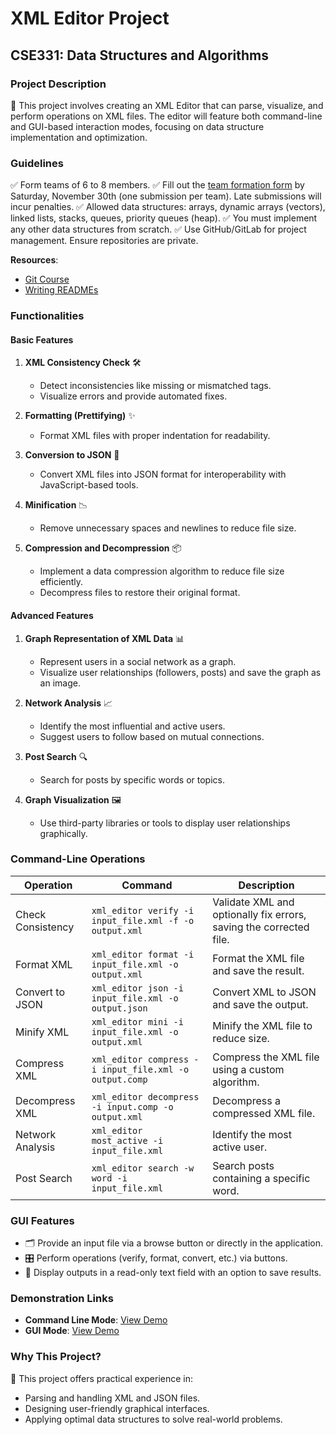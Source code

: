 # XML Editor Project

## CSE331: Data Structures and Algorithms

### Project Description
📜 This project involves creating an XML Editor that can parse, visualize, and perform operations on XML files. The editor will feature both command-line and GUI-based interaction modes, focusing on data structure implementation and optimization.

### Guidelines
✅ Form teams of 6 to 8 members.
✅ Fill out the [team formation form](https://forms.gle/mdussUF5t5pw5yeR8) by Saturday, November 30th (one submission per team). Late submissions will incur penalties.
✅ Allowed data structures: arrays, dynamic arrays (vectors), linked lists, stacks, queues, priority queues (heap).
✅ You must implement any other data structures from scratch.
✅ Use GitHub/GitLab for project management. Ensure repositories are private.

**Resources**:
- [Git Course](https://www.udacity.com/course/version-control-with-git--ud123)
- [Writing READMEs](https://www.udacity.com/course/writing-readmes--ud777)

### Functionalities
#### Basic Features
1. **XML Consistency Check** 🛠️
   - Detect inconsistencies like missing or mismatched tags.
   - Visualize errors and provide automated fixes.

2. **Formatting (Prettifying)** ✨
   - Format XML files with proper indentation for readability.

3. **Conversion to JSON** 🔄
   - Convert XML files into JSON format for interoperability with JavaScript-based tools.

4. **Minification** 📉
   - Remove unnecessary spaces and newlines to reduce file size.

5. **Compression and Decompression** 📦
   - Implement a data compression algorithm to reduce file size efficiently.
   - Decompress files to restore their original format.

#### Advanced Features
1. **Graph Representation of XML Data** 📊
   - Represent users in a social network as a graph.
   - Visualize user relationships (followers, posts) and save the graph as an image.

2. **Network Analysis** 📈
   - Identify the most influential and active users.
   - Suggest users to follow based on mutual connections.

3. **Post Search** 🔍
   - Search for posts by specific words or topics.

4. **Graph Visualization** 🖼️
   - Use third-party libraries or tools to display user relationships graphically.

### Command-Line Operations
| **Operation**         | **Command**                                             | **Description**                                                                 |
|-----------------------|-------------------------------------------------------|-------------------------------------------------------------------------------|
| Check Consistency     | `xml_editor verify -i input_file.xml -f -o output.xml` | Validate XML and optionally fix errors, saving the corrected file.            |
| Format XML            | `xml_editor format -i input_file.xml -o output.xml`    | Format the XML file and save the result.                                      |
| Convert to JSON       | `xml_editor json -i input_file.xml -o output.json`     | Convert XML to JSON and save the output.                                      |
| Minify XML            | `xml_editor mini -i input_file.xml -o output.xml`      | Minify the XML file to reduce size.                                           |
| Compress XML          | `xml_editor compress -i input_file.xml -o output.comp` | Compress the XML file using a custom algorithm.                               |
| Decompress XML        | `xml_editor decompress -i input.comp -o output.xml`    | Decompress a compressed XML file.                                             |
| Network Analysis      | `xml_editor most_active -i input_file.xml`             | Identify the most active user.                                                |
| Post Search           | `xml_editor search -w word -i input_file.xml`          | Search posts containing a specific word.                                      |

### GUI Features
- 🗂️ Provide an input file via a browse button or directly in the application.
- 🎛️ Perform operations (verify, format, convert, etc.) via buttons.
- 📄 Display outputs in a read-only text field with an option to save results.

### Demonstration Links
- **Command Line Mode**: [View Demo](https://drive.google.com/file/d/1n72GIMFJqBsHLI7SXZCBCxUnTMLjd1BX/view?usp=drive_link)
- **GUI Mode**: [View Demo](https://drive.google.com/file/d/1KoW-f0Oz_Hs77si9CYtLAzwSz262S4Xt/view?usp=drive_link)



### Why This Project?
🚀 This project offers practical experience in:
- Parsing and handling XML and JSON files.
- Designing user-friendly graphical interfaces.
- Applying optimal data structures to solve real-world problems.


